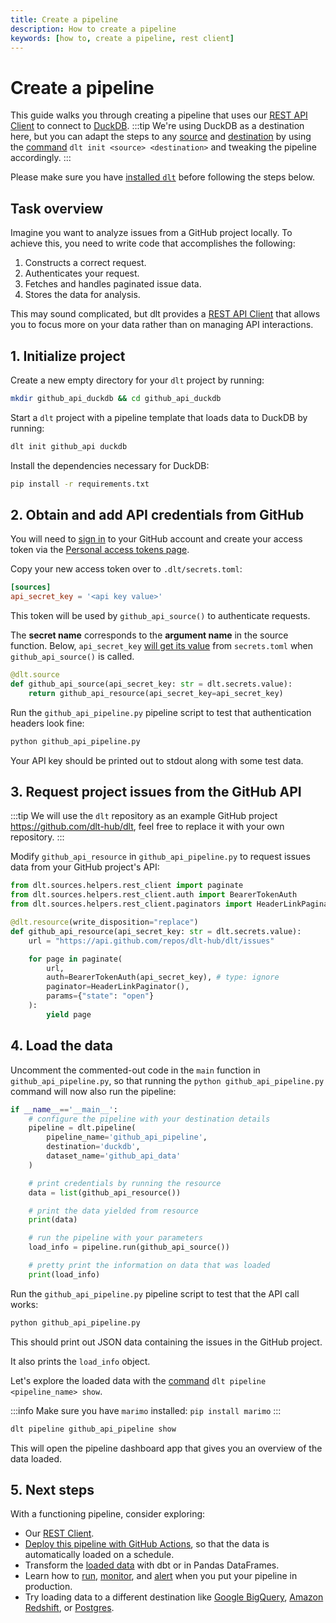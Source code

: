 ```yaml
---
title: Create a pipeline
description: How to create a pipeline
keywords: [how to, create a pipeline, rest client]
---
```


# Create a pipeline

This guide walks you through creating a pipeline that uses our [REST API Client](../general-usage/http/rest-client)
to connect to [DuckDB](../dlt-ecosystem/destinations/duckdb).
:::tip
We're using DuckDB as a destination here, but you can adapt the steps to any [source](../dlt-ecosystem/verified-sources/) and [destination](../dlt-ecosystem/destinations/) by
using the [command](../reference/command-line-interface#dlt-init) `dlt init <source> <destination>` and tweaking the pipeline accordingly.
:::

Please make sure you have [installed `dlt`](../reference/installation) before following the
steps below.

## Task overview

Imagine you want to analyze issues from a GitHub project locally.
To achieve this, you need to write code that accomplishes the following:

1. Constructs a correct request.
2. Authenticates your request.
3. Fetches and handles paginated issue data.
4. Stores the data for analysis.

This may sound complicated, but dlt provides a [REST API Client](../general-usage/http/rest-client) that allows you to focus more on your data rather than on managing API interactions.


## 1. Initialize project

Create a new empty directory for your `dlt` project by running:

```sh
mkdir github_api_duckdb && cd github_api_duckdb
```

Start a `dlt` project with a pipeline template that loads data to DuckDB by running:

```sh
dlt init github_api duckdb
```

Install the dependencies necessary for DuckDB:

```sh
pip install -r requirements.txt
```

## 2. Obtain and add API credentials from GitHub

You will need to [sign in](https://github.com/login) to your GitHub account and create your access token via the [Personal access tokens page](https://github.com/settings/tokens).

Copy your new access token over to `.dlt/secrets.toml`:

```toml
[sources]
api_secret_key = '<api key value>'
```

This token will be used by `github_api_source()` to authenticate requests.

The **secret name** corresponds to the **argument name** in the source function.
Below, `api_secret_key` [will get its value](../general-usage/credentials/advanced)
from `secrets.toml` when `github_api_source()` is called.

```py
@dlt.source
def github_api_source(api_secret_key: str = dlt.secrets.value):
    return github_api_resource(api_secret_key=api_secret_key)
```

Run the `github_api_pipeline.py` pipeline script to test that authentication headers look fine:

```sh
python github_api_pipeline.py
```

Your API key should be printed out to stdout along with some test data.

## 3. Request project issues from the GitHub API


:::tip
We will use the `dlt` repository as an example GitHub project https://github.com/dlt-hub/dlt, feel free to replace it with your own repository.
:::

Modify `github_api_resource` in `github_api_pipeline.py` to request issues data from your GitHub project's API:

```py
from dlt.sources.helpers.rest_client import paginate
from dlt.sources.helpers.rest_client.auth import BearerTokenAuth
from dlt.sources.helpers.rest_client.paginators import HeaderLinkPaginator

@dlt.resource(write_disposition="replace")
def github_api_resource(api_secret_key: str = dlt.secrets.value):
    url = "https://api.github.com/repos/dlt-hub/dlt/issues"

    for page in paginate(
        url,
        auth=BearerTokenAuth(api_secret_key), # type: ignore
        paginator=HeaderLinkPaginator(),
        params={"state": "open"}
    ):
        yield page
```

## 4. Load the data

Uncomment the commented-out code in the `main` function in `github_api_pipeline.py`, so that running the
`python github_api_pipeline.py` command will now also run the pipeline:

```py
if __name__=='__main__':
    # configure the pipeline with your destination details
    pipeline = dlt.pipeline(
        pipeline_name='github_api_pipeline',
        destination='duckdb',
        dataset_name='github_api_data'
    )

    # print credentials by running the resource
    data = list(github_api_resource())

    # print the data yielded from resource
    print(data)

    # run the pipeline with your parameters
    load_info = pipeline.run(github_api_source())

    # pretty print the information on data that was loaded
    print(load_info)
```


Run the `github_api_pipeline.py` pipeline script to test that the API call works:

```sh
python github_api_pipeline.py
```

This should print out JSON data containing the issues in the GitHub project.

It also prints the `load_info` object.

Let's explore the loaded data with the [command](../reference/command-line-interface#dlt-pipeline-show) `dlt pipeline <pipeline_name> show`.

:::info
Make sure you have `marimo` installed: `pip install marimo`
:::

```sh
dlt pipeline github_api_pipeline show
```

This will open the pipeline dashboard app that gives you an overview of the data loaded.

## 5. Next steps

With a functioning pipeline, consider exploring:

- Our [REST Client](../general-usage/http/rest-client).
- [Deploy this pipeline with GitHub Actions](deploy-a-pipeline/deploy-with-github-actions), so that the data is automatically loaded on a schedule.
- Transform the [loaded data](../dlt-ecosystem/transformations) with dbt or in Pandas DataFrames.
- Learn how to [run](../running-in-production/running), [monitor](../running-in-production/monitoring), and [alert](../running-in-production/alerting) when you put your pipeline in production.
- Try loading data to a different destination like [Google BigQuery](../dlt-ecosystem/destinations/bigquery), [Amazon Redshift](../dlt-ecosystem/destinations/redshift), or [Postgres](../dlt-ecosystem/destinations/postgres).

